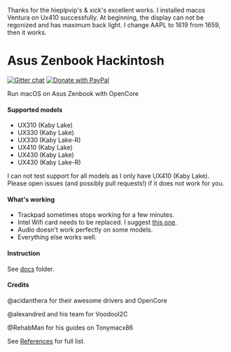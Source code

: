 Thanks for the hieplpvip's & xick's excellent works. I installed macos Ventura on Ux410 successfully.
At beginning, the display can not be regonized and has maximum back light. 
I change AAPL to 1619 from 1659, then it works.

# Asus Zenbook Hackintosh

[![Gitter chat](https://img.shields.io/gitter/room/nwjs/nw.js.svg?colorB=ed1965)](https://gitter.im/ASUS-ZENBOOK-HACKINTOSH/Lobby)
[![Donate with PayPal](https://img.shields.io/badge/paypal-donate-red.svg)](https://paypal.me/lebhiep)

Run macOS on Asus Zenbook with OpenCore

#### Supported models

- UX310 (Kaby Lake)
- UX330 (Kaby Lake)
- UX330 (Kaby Lake-R)
- UX410 (Kaby Lake)
- UX430 (Kaby Lake)
- UX430 (Kaby Lake-R)

I can not test support for all models as I only have UX410 (Kaby Lake). Please open issues (and possibly pull requests!) if it does not work for you.

#### What's working

- Trackpad sometimes stops working for a few minutes.
- Intel Wifi card needs to be replaced. I suggest [this one](https://www.aliexpress.com/item/4000631796433.html).
- Audio doesn't work perfectly on some models.
- Everything else works well.

#### Instruction

See [docs](https://github.com/hieplpvip/Asus-Zenbook-Hackintosh/tree/master/docs) folder.

#### Credits

@acidanthera for their awesome drivers and OpenCore

@alexandred and his team for VoodooI2C

@RehabMan for his guides on Tonymacx86

See [References](../../wiki/References) for full list.
